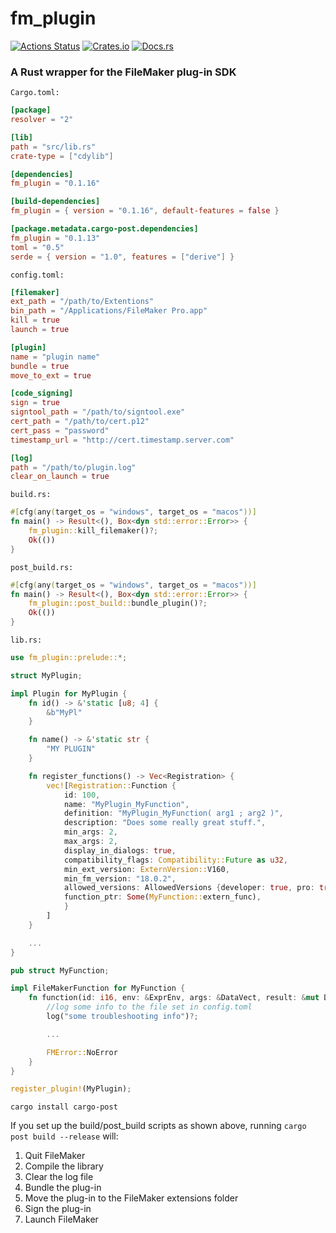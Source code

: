 # fm_plugin
 [![Actions Status](https://github.com/mutantcows/rust_fm_plugin/workflows/Rust/badge.svg)](https://github.com/mutantcows/fm_plugin/actions)
 [![Crates.io](https://img.shields.io/crates/v/fm_plugin.svg)](https://crates.io/crates/fm_plugin)
 [![Docs.rs](https://docs.rs/fm_plugin/badge.svg)](https://docs.rs/fm_plugin)
### A Rust wrapper for the FileMaker plug-in SDK

`Cargo.toml:`

```toml
[package]
resolver = "2"

[lib]
path = "src/lib.rs"
crate-type = ["cdylib"]

[dependencies]
fm_plugin = "0.1.16"

[build-dependencies]
fm_plugin = { version = "0.1.16", default-features = false }

[package.metadata.cargo-post.dependencies]
fm_plugin = "0.1.13"
toml = "0.5"
serde = { version = "1.0", features = ["derive"] }
```

`config.toml:`

```toml
[filemaker]
ext_path = "/path/to/Extentions"
bin_path = "/Applications/FileMaker Pro.app"
kill = true
launch = true

[plugin]
name = "plugin name"
bundle = true
move_to_ext = true

[code_signing]
sign = true
signtool_path = "/path/to/signtool.exe"
cert_path = "/path/to/cert.p12"
cert_pass = "password"
timestamp_url = "http://cert.timestamp.server.com"

[log]
path = "/path/to/plugin.log"
clear_on_launch = true
```

`build.rs:`

```rust
#[cfg(any(target_os = "windows", target_os = "macos"))]
fn main() -> Result<(), Box<dyn std::error::Error>> {
    fm_plugin::kill_filemaker()?;
    Ok(())
}
```

`post_build.rs:`

```rust
#[cfg(any(target_os = "windows", target_os = "macos"))]
fn main() -> Result<(), Box<dyn std::error::Error>> {
    fm_plugin::post_build::bundle_plugin()?;
    Ok(())
}
```

`lib.rs:`

```rust
use fm_plugin::prelude::*;

struct MyPlugin;

impl Plugin for MyPlugin {
    fn id() -> &'static [u8; 4] {
        &b"MyPl"
    }

    fn name() -> &'static str {
        "MY PLUGIN"
    }

    fn register_functions() -> Vec<Registration> {
        vec![Registration::Function {
            id: 100,
            name: "MyPlugin_MyFunction",
            definition: "MyPlugin_MyFunction( arg1 ; arg2 )",
            description: "Does some really great stuff.",
            min_args: 2,
            max_args: 2,
            display_in_dialogs: true,
            compatibility_flags: Compatibility::Future as u32,
            min_ext_version: ExternVersion::V160,
            min_fm_version: "18.0.2",
            allowed_versions: AllowedVersions {developer: true, pro: true, web: true, sase: true, runtime: true},
            function_ptr: Some(MyFunction::extern_func),
            }
        ]
    }

    ...
}

pub struct MyFunction;

impl FileMakerFunction for MyFunction {
    fn function(id: i16, env: &ExprEnv, args: &DataVect, result: &mut Data) -> FMError {
        //log some info to the file set in config.toml
        log("some troubleshooting info")?;

        ...

        FMError::NoError
    }
}

register_plugin!(MyPlugin);
```

`cargo install cargo-post`

If you set up the build/post_build scripts as shown above, running `cargo post build --release` will:

1. Quit FileMaker
2. Compile the library
3. Clear the log file
4. Bundle the plug-in
5. Move the plug-in to the FileMaker extensions folder
6. Sign the plug-in
7. Launch FileMaker
